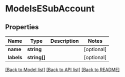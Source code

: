 # ModelsESubAccount

## Properties
Name | Type | Description | Notes
------------ | ------------- | ------------- | -------------
**name** | **string** |  | [optional] 
**labels** | **string[]** |  | [optional] 

[[Back to Model list]](../README.md#documentation-for-models) [[Back to API list]](../README.md#documentation-for-api-endpoints) [[Back to README]](../README.md)


